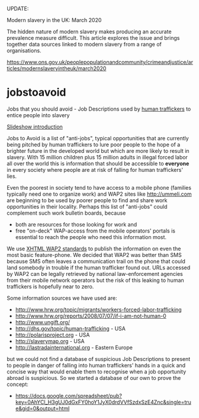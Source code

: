 UPDATE: 
     
Modern slavery in the UK: March 2020

The hidden nature of modern slavery makes producing an accurate prevalence measure difficult. This article explores the issue and brings together data sources linked to modern slavery from a range of organisations.

https://www.ons.gov.uk/peoplepopulationandcommunity/crimeandjustice/articles/modernslaveryintheuk/march2020

# jobstoavoid

Jobs that you should avoid - Job Descriptions used by [human traffickers](http://en.wikipedia.org/wiki/Human_trafficking) to entice people into slavery

[Slideshow introduction](https://docs.google.com/presentation/pub?id=1skpUiZ5vfjGucCAEOIzR-rnJoYLFqfYgylifIfGxts0&start=false&loop=false&delayms=5000)

Jobs to Avoid is a list of "anti-jobs", typical opportunities that are currently being pitched by human traffickers to lure poor people to the hope of a brighter future in the developed world but which are more likely to result in slavery.
With 15 million children plus 15 million adults in illegal forced labor all over the world this is information that should be accessible to **everyone** in every society where people are at risk of falling for human traffickers' lies.

Even the poorest in society tend to have access to a mobile phone (families typically need one to organize work) and WAP2 sites like http://ummeli.com are beginning to be used by poorer people to find and share work opportunities in their locality.
Perhaps this list of "anti-jobs" could complement such work bulletin boards, because

* both are resources for those looking for work and
* free "on-deck" WAP-access from the mobile operators' portals is essential to reach the people who need this information most.

We use [XHTML WAP2 standards](http://www.w3.org/TR/mobile-bp/) to publish the information on even the most basic feature-phone.
We decided that WAP2 was better than SMS because SMS often leaves a communication trail on the phone that could land somebody in trouble if the human trafficker found out. URLs accessed by WAP2 can be legally retrieved by national law-enforcement agencies from their mobile network operators but the risk of this leaking to human traffickers is hopefully near to zero.

Some information sources we have used are:

- http://www.hrw.org/topic/migrants/workers-forced-labor-trafficking
- http://www.hrw.org/reports/2008/07/07/if-i-am-not-human-0
- http://www.ungift.org/
- http://dhs.gov/topic/human-trafficking - USA
- http://polarisproject.org - USA
- http://slaverymap.org - USA                                        
- http://lastradainternational.org - Eastern Europe

but we could not find a database of suspicious Job Descriptions to present to people in danger of falling into human traffickers' hands in a quick and concise way that would enable them to recognise when a job opportunity abroad is suspicious.
So we started a database of our own to prove the concept:

- https://docs.google.com/spreadsheet/pub?key=0AhYCl_H3gUJ0dGxFY0hoY1JyX0drdVVfSzdxSzE4Znc&single=true&gid=0&output=html
